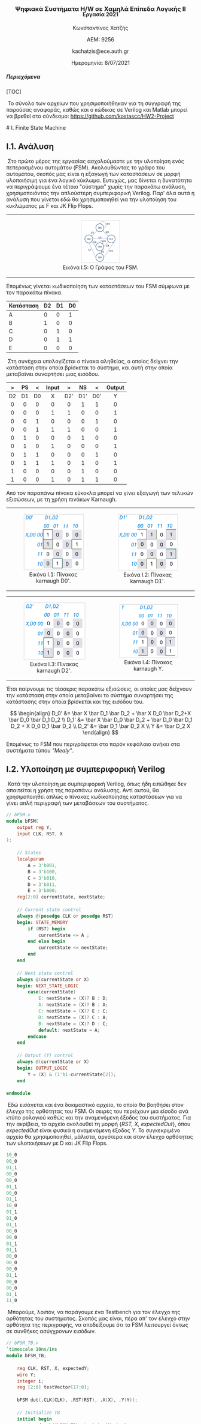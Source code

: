 <br><br><br><br>

<br>

<br>
<br>

<h3 style="text-align: center; ">Ψηφιακά Συστήματα H/W σε Χαμηλά Επίπεδα Λογικής ΙΙ</h3>
<h4 style="text-align: center; margin-top: -20px;">Εργασία 2021</h4>


<p style="text-align: center;">Κωνσταντίνος Χατζής</p>

<p style="text-align: center;">ΑΕΜ: 9256</p>

<p style="text-align: center;">kachatzis@ece.auth.gr</p>

<p style="text-align: center;">Ημερομηνία: 8/07/2021</p>

<div style="page-break-after: always; break-after: page;"></div>

<h5>Περιεχόμενα</h5>

[TOC]






​	Το σύνολο των αρχείων που χρησιμοποιήθηκαν για τη συγγραφή της παρούσας αναφοράς, καθώς και ο κώδικας σε Verilog και Matlab μπορεί να βρεθεί στο σύνδεσμο: https://github.com/kostascc/HW2-Project



<div style="page-break-after: always; break-after: page;"></div>
# I. Finite State Machine

## Ι.1. Ανάλυση

​	Στο πρώτο μέρος της εργασίας ασχολούμαστε με την υλοποίηση ενός πεπερασμένου αυτομάτου (FSM). Ακολουθώντας το γράφο του αυτομάτου, σκοπός μας είναι η εξαγωγή των καταστάσεων σε μορφή υλοποιήσιμη για ένα λογικό κύκλωμα. Ευτυχώς, μας δίνεται η δυνατότητα να περιγράψουμε ένα τέτοιο "σύστημα" χωρίς την παρακάτω ανάλυση, χρησιμοποιόντας την απλούστερη συμπεριφορική Verilog. Παρ' όλα αυτά η ανάλυση που γίνεται εδώ θα χρησιμοποιηθεί για την υλοποίηση του κυκλώματος με F και JK Flip Flops.

<table style="width:100%;">
<tr>
<td style="border: none;">
<figure style="text-align:center;">
  <img src="../Exercise_1/writing/fsm_graph.PNG" style="width:25%; border: 1px solid rgb(0 0 0 / 15%)">
  <figcaption>Εικόνα I.5: Ο Γράφος του FSM.</figcaption>
</figure>
</td>
</table>
Επομένως γίνεται κωδικοποίηση των καταστάσεων του FSM σύμφωνα με τον παρακάτω πίνακα.

| Κατάσταση | D2   | D1   | D0   |
| --------- | ---- | ---- | ---- |
| A         | 0    | 0    | 1    |
| B         | 1    | 0    | 0    |
| C         | 0    | 1    | 0    |
| D         | 0    | 1    | 1    |
| E         | 0    | 0    | 0    |

​	Στη συνέχεια υπολογίζεται ο πίνακα αληθείας, ο οποίος δείχνει την κατάσταση στην οποία βρίσκεται το σύστημα, και αυτή στην οποία μεταβαίνει συναρτήσει μιας εισόδου.

|  >   |  PS  |  <   | Input |  >   |  NS  |  <   | Output |
| :--: | :--: | :--: | :---: | :--: | :--: | :--: | :----: |
|  D2  |  D1  |  D0  |   X   | D2'  | D1'  | D0'  |   Y    |
|  0   |  0   |  0   |   0   |  0   |  1   |  1   |   0    |
|  0   |  0   |  0   |   1   |  1   |  0   |  0   |   1    |
|  0   |  0   |  1   |   0   |  0   |  0   |  1   |   0    |
|  0   |  0   |  1   |   1   |  1   |  0   |  0   |   1    |
|  0   |  1   |  0   |   0   |  0   |  1   |  0   |   0    |
|  0   |  1   |  0   |   1   |  0   |  0   |  0   |   1    |
|  0   |  1   |  1   |   0   |  0   |  0   |  1   |   0    |
|  0   |  1   |  1   |   1   |  0   |  1   |  0   |   1    |
|  1   |  0   |  0   |   0   |  0   |  1   |  0   |   0    |
|  1   |  0   |  0   |   1   |  0   |  1   |  1   |   0    |

Από τον παραπάνω πίνακα εύκοκλα μπορεί να γίνει εξαγωγή των τελιικών εξισώσεων, με τη χρήση πινάκων Karnaugh.


<table style="width:100%;">
<tr>
<td style="border: none;">
<figure style="text-align:center;">
  <img src="../Exercise_1/writing/karnaught_d0_white.PNG" style="width:200px; border: 1px solid rgb(0 0 0 / 15%)">
  <figcaption>Εικόνα I.1: Πίνακας karnaugh D0'.</figcaption>
</figure>
</td>
<td style="border: none;">
<figure style="text-align:center;">
  <img src="../Exercise_1/writing/karnaught_d1_white.PNG" style="width:200px; border: 1px solid rgb(0 0 0 / 15%)">
  <figcaption>Εικόνα I.2: Πίνακας karnaugh D1'.</figcaption>
</figure>
</td>
</table>


<table style="width:100%;">
<tr>
<td style="border: none;">
<figure style="text-align:center;">
  <img src="../Exercise_1/writing/karnaught_d2_white.PNG" style="width:200px; border: 1px solid rgb(0 0 0 / 15%)">
  <figcaption>Εικόνα I.3: Πίνακας karnaugh D2'.</figcaption>
</figure>
</td>
<td style="border: none;">
<figure style="text-align:center;">
  <img src="../Exercise_1/writing/karnaught_y_white.PNG" style="width:200px; border: 1px solid rgb(0 0 0 / 15%)">
  <figcaption>Εικόνα I.4: Πίνακας karnaugh Y.</figcaption>
</figure>
</td>
</table>
Έτσι παίρνουμε τις τέσσερις παρακάτω εξισώσεις, οι οποίες μας δείχνουν την κατάσταση στην οποία μεταβαίνει το σύστημα συναρτήσει της κατάστασης στην οποία βρίσκεται και της εισόδου του.


$$
\begin{align}
D_0' &= \bar X \bar D_1 \bar D_2 + \bar X D_0 \bar D_2+X \bar D_0 \bar D_1 D_2 \\
D_1' &= \bar X \bar D_0 \bar D_2 + \bar D_0 \bar D_1 D_2 + X D_0 D_1 \bar D_2 \\
D_2' &= \bar D_1 \bar D_2 X \\
Y &= \bar D_2 X
\end{align}
$$

Επομένως το FSM που περιγράφεται στο παρόν κεφάλαιο ανήκει στα συστήματα τύπου *"Mealy"*. 

## Ι.2. Υλοποίηση με συμπεριφορική Verilog

​	Κατά την υλοποίηση με συμπεριφορική Verilog, όπως ήδη ειπώθηκε δεν απαιτείται η χρήση της παραπάνω ανάλυσης. Αντί αυτού, θα χρησιμοποιηθεί απλώς ο πίνακας κωδικοποίησης καταστάσεων για να γίνει απλή περιγραφή των μεταβάσεων του συστήματος.

```verilog
// bFSM.v
module bFSM(
    output reg Y,
    input CLK, RST, X
);
    
    // States
    localparam
        A = 3'b001,
        B = 3'b100,
        C = 3'b010,
        D = 3'b011,
        E = 3'b000;
    reg[2:0] currentState, nextState;

    // Current state control
    always @(posedge CLK or posedge RST)
    begin: STATE_MEMORY
        if (RST) begin
            currentState <= A ;
        end else begin
            currentState <= nextState;
        end
    end

    // Next state control
    always @(currentState or X)
    begin: NEXT_STATE_LOGIC
        case(currentState)
            E: nextState = (X)? B : D;
            A: nextState = (X)? B : A;
            C: nextState = (X)? E : C;
            D: nextState = (X)? C : A;
            B: nextState = (X)? D : C;
            default: nextState = A;
        endcase
    end
    
    // Output (Y) control
    always @(currentState or X)
    begin: OUTPUT_LOGIC
        Y = (X) & (1'b1-currentState[2]);
    end

endmodule
```

​	Εδώ εισάγεται και ένα δοκιμαστικό αρχείο, το οποίο θα βοηθήσει στον έλεγχο της ορθότητας του FSM. Οι σειρές του περιέχουν μια είσοδο ανά κτύπο ρολογιού καθώς και την αναμενόμενη έξοδος του συστήματος. Για την ακρίβεια, το αρχείο ακολουθεί τη μορφή {*RST, X, expectedOut*}, όπου *expectedOut* είναι φυσικά η αναμενόμενη έξοδος *Y*. Το συγκεκριμένο αρχείο θα χρησιμοποιηθεί, μάλιστα, αργότερα και στον έλεγχο ορθότητας των υλοποιήσεων με D και JK Flip Flops.

```verilog
10_0
00_0
01_1
00_0
00_0
01_1
00_0
01_1
10_0
01_1
01_0
01_1
00_0
00_0
01_1
01_1
00_0
00_0
00_0
01_1
00_0
00_0
01_1
11_0
```
​	Μπορούμε, λοιπόν, να παράγουμε ένα Testbench για τον έλεγχο της ορθότητας του συστήματος. Σκοπός μας είναι, πέρα απ' τον έλεγχο στην ορθότητα της περιγραφής, να αποδείξουμε ότι το FSM λειτουργεί όντως σε συνθήκες ασύγχρονων εισόδων. 
```verilog
// bFSM_TB.v
`timescale 10ns/1ns
module bFSM_TB;

    reg CLK, RST, X, expectedY;
    wire Y;
    integer i;
    reg [2:0] testVector[17:0];

    bFSM dut(.CLK(CLK), .RST(RST), .X(X), .Y(Y));
    
    // Initialize TB
    initial begin
        $readmemb("bFSM_TBVector",testVector);
        CLK = 0;
        i = 0;
        RST = 1; 
        X = 0;
    end

    // Update inputs and expected output
    always@(posedge CLK) begin
        if (i <= 18) begin
            {RST,X,expectedY} = testVector[i];
        end
    end

    // Check Output
    always@(negedge CLK)
    begin
        if(i <= 18) begin
            if(expectedY !== Y) begin
                $display("Wrong input for outputs %b, %b!=%b",{RST,X},expectedY,Y);
            end
            if(i <= 18) begin
                i = i+1;
            end
        end
    end

    // After the above well-defined inputs,
    // Check the response on async. inputs.
    initial begin
        #165;   // Wait for the pre-determined vectors to end
        i = 100;// Stop assigning pre-determined values
        #3;
        RST <= 1; // async restart
        X <= 0;
        expectedY <= 0;
        #5;
        RST <= 0;
        expectedY <= 0;
        #10;
        X <= 1; // async input
        expectedY <= 1;
        #2;
        X <= 0;
        expectedY <= 0;
    end

    // Clock
    always begin
        #5 CLK <= ~CLK;
    end

endmodule
```

​	Μετά από εκτέλεση του παραπάνω Testbench, μπορούμε να λαμβάνουμε τις δυο επόμενες κυματομορφές. Στην πρώτη βλέπουμε ότι όντως το σύστημα μεταβαίνει από μια κατάσταση στην επόμενη κατά την ανερχόμενη ακμή του ρολογιού. Επισημαίνεται ότι το σήμα εισόδου *X* τίθεται κοντά στον ανερχόμενο κτύπο ρολογιού, αλλά λίγο αργότερα. Αυτό σημαίνει ότι το FSM δεν μεταβαίνει στην επόμενη κατάσταση για έναν κύκλο του ρολογιού.

<table style="width:100%;">
<tr>
<td style="border: none;">
<figure style="text-align:center;">
  <img src="../Exercise_1/writing/bFSM_1_TB.PNG" style="width:80%; border: 1px solid rgb(0 0 0 / 15%)">
  <figcaption>Εικόνα I.5: Behavioural FSM Testbench - Σύγχρονες είσοδοι.</figcaption>
</figure>
</td>
</table>
​	Στη δεύτερη προσωμοίωση παρουσιάζεται και η λειτουργία του FSM για ασύγχρονο *RESET*, καθώς και τι συμβαίνει όταν δοθεί είσοδος *X* στο κύκλωμα λίγο πριν την ανερχόμενη ακμή του ρολογιού. Εδώ, όπως είναι φυσικό, η επόμενη κατάσταση *(nextState)* του συστήματος αλλάζει, και ταυτόχρονα παρατηρείται και μια μεταβολή στην έξοδο *Y*. H έξοδος του συστήματος, λοιπόν, είναι και αυτή ασύγχρονη καθώς το κύκλωμα είναι τύπου *"Mealy"*. 
<table style="width:100%;">
<tr>
<td style="border: none;">
<figure style="text-align:center;">
  <img src="../Exercise_1/writing/bFSM_2_TB.PNG" style="width:80%; border: 1px solid rgb(0 0 0 / 15%)">
  <figcaption>Εικόνα I.6: Behavioural FSM Testbench. - Ασύγχρονες είσοδοι.</figcaption>
</figure>
</td>
</table>


##Ι.3. Υλοποίηση με D-FlipFlop

​	Συνέχεια έχει η υλοποίηση του κυκλώματος με D Flip Flops. Εδώ αναπαρηστούμε την τρέχουσα και επόμενη κατάσταση του συστήματος και την έξοδο και είσοδο των Flip Flops  αντίστοιχα. Εύκολα καταλαβαίνουμε, λοιπόν, ότι θα χρησιμοποιηθούν τρία Flip Flop, ένα για κάθε bit της κωδικοποίησης των καταστάσεων. Η είσοδος των Flip Flop αυτών θα περιέχει συνδυαστική λογική από την τρέχουσα κατάσταση (έξοδο των ίδιων Flip Flop) καθώς και την είσοδο του συστήματος *(X)*.

​	Αρχικά παρουσιάζεται η υλοποίηση του D Flip Flop με συμπεριφορική Verilog, λειτουργίας στην ανερχόμενη ακμή του ρολογιού και με *active-HIGH* σήμα RESET. Σημειώνεται ότι λόγω της φύσης του FSM, το οποίο απαιτεί επανεκίνηση σε θέση διάφορη του μηδενός *(001)*, έχει υλοποιηθεί μια παραλλαγή του D Flip Flop το οποίο περιέχει μια ασύγχρονη είσοδο *PRESET*. Η είσοδος αυτή προκαλεί ασύγχρονη μετάβαση του Flip Flop στη θέση *Q=1*, αντί για *Q=0* που προκαλείται από το *RESET*. Παρ' όλα αυτά, η λειτουργία του *RESET* έχει επιλεχθεί να επεγγράφει αυτή του *PRESET*, κάτι το οποίο φαίνεται και στην επόμενη προσωμοίωση.

```verilog
// d_ff.v
module d_ff (
    output reg Q, Qn,
    input wire D, CLK, RST, PRST
);
    assign Qn = ~Q;
    
    always @(posedge CLK or posedge RST or posedge PRST) 
    begin
        if( RST ) begin
            Q  <= 0;    // Reset
        end else if ( PRST ) begin 
            Q  <= 1;    // Preset
        end else begin
            Q  <= D;    // Set
        end
    end 

endmodule
```

​	Στη συνέχεια ακολουθεί το Testbench του Flip Flop. Εδώ για τον έλεγχο της λειτουργίας του D-FF, προκαλούνται ασύγχρονες είσοδοι (εξού και η παράλλειψη του σήματος ρολογιού στη λογική δοκιμής). Έχει εισαχθεί επίσης ένα σήμα *expectedQ*, το οποίο παρουσιάζει την αναμενόμενη έξοδο του Flip Flop. 

```verilog
// d_ff_TB.v
`timescale 10ns/1ns
module d_ff_TB;

    reg D, CLK, PRST, RST, expectedQ;
    wire Q, Qn;

    d_ff dut(.Q(Q), .Qn(Qn), .D(D), .CLK(CLK), .PRST(PRST), .RST(RST)); 

    // Initialize
    initial begin
        D = 0;
        CLK = 0;
        RST = 1;
        PRST = 0;
        expectedQ = 0;
    end
	
    // Test
    initial begin
        #4;
        RST <= 0;

        #10;
        D <= 1;
        expectedQ <= #1 1;

        #10;
        D <= 0;
        expectedQ <= #1 0;

        #4;
        PRST <= 1;
        expectedQ <= 1;

        #4;
        RST <= 1;
        expectedQ <= 0;

        #2;
        RST <= 0;
        expectedQ <= #1 1;

        #10;
        PRST <= 0;
        expectedQ <= #1 0;

        #10;
        D <= 1;
        expectedQ <= #1 1;
    end
    
    // Clock
    always begin
        #5 CLK <= ~CLK;
    end
endmodule
```

​	Μετά από εκτέλεση του παραπάνω Testbench βλέπουμε ότι το Flip Flop απαντά σωστά σε σύγχρονα και ασύγχρονα σήματα εισόδου. Παρατηρούμε επίσης ότι όντως η λειτουργία *RESET* υπερισχύει όλων των υπολοίπων εισόδων, όπως οφείλει άλλωστε να ισχύει.

<table style="width:100%;">
<tr>
<td style="border: none;">
<figure style="text-align:center;">
  <img src="../Exercise_1/writing/d_ff_TB.PNG" style="width:70%; border: 1px solid rgb(0 0 0 / 15%)">
  <figcaption>Εικόνα I.5: D-FF Testbench.</figcaption>
</figure>
</td>
</table>
​	Μετά την κατασκευή του D Flip Flop, μπορούμε να χρησιμοποιήσουμε τις εξισώσεις επόμενης κατάστασης (βλ. [Ι.1.](#Ι.1. ανάλυση)) για την κατασκευή της συνδυαστική λογικής του FSM. H συνδυαστική λογική αυτή δίνεται ως είσοδος στα τρία D-FF, όπου η είσοδος αυτή "περνά" στην έξοδο των Flip Flop στον επόμενο κτύπο ρολογιού, και η επόμενη κατάσταση γίνεται η τρέχουσα. Σημειώνεται ότι γίνεται χρήση της λειτουργίας *PRESET* των Flip Flop, εφαρμόζοντας το σήμα *RESET* στην είσοδο *RESET* στα δυο πρώτα Flip Flop, και στην είσοδο *PRESET* στο τρίτο. Αυτό γίνεται για  την αποκατάσταση του κυκλώματος στη προεπιλεγμένη κατάσταση *Α (001)* μετά από ασύγχρονο παλμό στο σήμα *RESET* του FSM.

```verilog
// dFSM.v
module dFSM (
    output reg Y,
    input wire CLK, X, RST 
);
    reg[2:0] D;
    wire[2:0] Q;

    supply0 gnd;
    
    // Three D-FFs
    d_ff dff[2:0] (
        .D(D), 
        .CLK(CLK), 
        .Q(Q),
        .RST({ {2{RST}}, gnd }),
        .PRST({ {2{gnd}}, RST })
    );

    localparam defState = 3'b001;

    initial begin
        D = defState;
    end

    // Next State Logic
    assign D[2] =   ( ~Q[1] && ~Q[2] && X );

    assign D[1] =   ( ~X && ~Q[0] && ~Q[2]           ) ||
                    (       ~Q[0] && ~Q[1] &&  Q[2]  ) ||
                    (  X &&  Q[0] &&  Q[1] && ~Q[2]  );

    assign D[0] =   ( ~X && ~Q[1] && ~Q[2] ) ||
                    ( ~X &&  Q[0] && ~Q[2] ) ||
                    (  X && ~Q[0] && ~Q[1] && Q[2] );

    // Output Logic
    assign Y = ~Q[2] && X;  

endmodule
```

​	Το Testbench που ακολουθεί είναι ίδιο με αυτό της προηγούμενης υλοποίησης FSM, μιας και οι είσοδοι/έξοδοι είναι ίδιες, όπως και η αναμενόμενη συμπεριφορά του.

```verilog
// dFSM_TB.v
`timescale 10ns/1ns
module dFSM_TB;

    reg CLK, RST, X, expectedY;
    wire Y;
    integer i;

    dFSM dut(.CLK(CLK), .RST(RST), .X(X), .Y(Y));
    reg [2:0] testVector[17:0];

    // Initialize
    initial begin
        $readmemb("bFSM_TBVector",testVector);
        CLK = 0;
        i = 0;
        RST = 1; 
        X = 0;
    end

    // Set Inputs
    always@(posedge CLK) begin
        if (i <= 18) begin
            {RST,X,expectedY} = testVector[i];
        end
    end

    // Check Output
    always@(negedge CLK)
    begin
        if(i <= 18) begin
            if(expectedY !== Y) begin
                $display("Wrong input for outputs %b, %b!=%b",{RST,X},expectedY,Y);
            end
            if(i <= 18) begin
                i = i+1;
            end
        end
    end

    // Asynchronous test
    initial begin
        #165;   // Wait for the pre-determined vectors to end
        i = 100;// Stop assigning pre-determined values

        #3;
        RST <= 1;
        X <= 0;
        expectedY <= 0;

        #5;
        RST <= 0;
        expectedY <= 0;

        #10;
        X <= 1;
        expectedY <= 1;

        #2;
        X <= 0;
        expectedY <= 0;
    end

    // Clock
    always begin
        #5 CLK <= ~CLK;
    end
endmodule
```

​	Παρακάτω παρουσιάζεται η προσωμοίωση του FSM με D Flip Flops. Φυσικά η προσομοίωση αυτή δεν διαφέρει από αυτή του FSM με συμπεριφορική Verilog.


<table style="width:100%;">
<tr>
<td style="border: none;">
<figure style="text-align:center;">
  <img src="../Exercise_1/writing/dFSM_TB.PNG" style="width:80%; border: 1px solid rgb(0 0 0 / 15%)">
  <figcaption>Εικόνα I.5: Testbench του FSM με D-FF.</figcaption>
</figure>
</td>
</table>


##Ι.4. Υλοποίηση με JK-FlipFlop

​	Τέλος, καλούμαστε να υλοποιήσουμε το παραπάνω FSM με JK Flip Flops. Αρχικά παρουσιάζεται η υλοποίηση των Flip Flop με την παραλλαγή του *PRESET* (όπως εξηγήθηκε και παραπάνω).

```verilog
// jk_ff.v
module jk_ff (
    output reg Q, Qn,
    input wire J, K, CLK, RST, PRST 
);
    assign Qn = ~Q;

    always @(posedge CLK or posedge RST or posedge PRST) begin
        if (RST) begin
            Q <= 0; // Reset
        end else if (PRST) begin
            Q <= 1; // Preset
        end else if ( J & K ) begin
            Q <= ~Q;// Switch
        end else if ( J ) begin
            Q <= 1; // Set
        end else if ( K ) begin
            Q <= 0; // Unset
        end else begin
            Q <= 0; // Default: Reset
        end
    end 
endmodule
```

​	Αντίστοιχα με το D Flip Flop του προηγούμενου κεφαλαίου, υλοποιείται και εδώ ένα Testbench για το JK Flip Flop. Εδώ ελέγχεται και πάλι η συμπεριφορά του συστήματος σε σύγχρονες και ασύγχρονες μεταβολές της εξόδου. Γι' αυτό το λόγο έχει παραλληφθεί η χρήση του ρολογιού στη λογική ελέγχου και έχουν εισαχθεί οι αναμενόμενες καταστάσεις του κυκλώματος χειροκίνητα.

```verilog
// jk_ff_TB.v
`timescale 10ns/1ns
module jk_ff_TB;

    reg expectedQ;

    reg J, K, CLK, PRST, RST;
    wire Q, Qn;

    jk_ff dut(
        .Q(Q), 
        .Qn(Qn), 
        .J(J), 
        .K(K),
        .CLK(CLK), 
        .PRST(PRST), 
        .RST(RST)
    ); 

    // Initialize
    initial begin
        J = 0;
        K = 0;
        CLK = 0;
        RST = 1;
        PRST = 0;
        expectedQ = 0;
    end

    // Test
    initial begin
        #4;
        RST = 0;
        #10;
        J <= 1;
        expectedQ <= #1 1;
        #10;
        J <= 0;
        K <= 1;
        expectedQ <= #1 0;
        #10;
        J <= 1;
        K <= 1;
        expectedQ <= #1 ~expectedQ;
        #10;
        J <= 1;
        K <= 1;
        expectedQ <= #1 ~expectedQ;
        #10;
        J <= 0;
        K <= 0;
        #10;
        RST <= 1;
        expectedQ <= 0;
        #10;
        RST <= 0;
        PRST <= 1;
        expectedQ <= 1;
        #10;
        RST <= 1;
        PRST <= 1;
        expectedQ <= 0;
        #10;
        J <= 1;
        K <= 1;
        #10;
        RST <= 0;
        PRST <= 0;
        J <= 0;
        K <= 1;
        expectedQ <= 0;
        #10;
        K <= 0;
    end

    // CLock
    always begin
        #5 CLK <= ~CLK;
    end
endmodule
```

​	Όπως φαίνεται παρακάτω, το JK Flip Flop απαντά σωστά σε μεταβολές των σημάτων *J, K, RESET, PRESET*, και η η έξοδός του ακολουθεί την αναμενόμενη. Τονίζεται και πάλι πως παρόλο που έχει εισαχθεί η παραλλαγή του *PRESET* στο σύστημα, η λειτουργία του *RESET* συνεχίζει να υπερισχύει στη κατάσταση του κυκλώματος.

<table style="width:100%;">
<tr>
<td style="border: none;">
<figure style="text-align:center;">
  <img src="../Exercise_1/writing/jk_ff_TB.PNG" style="width:80%; border: 1px solid rgb(0 0 0 / 15%)">
  <figcaption>Εικόνα I.5: JK-FF Testbench.</figcaption>
</figure>
</td>
</table>
​	Στη συνέχεια κατασκευάζουμε το FSM που περιγράφηκε προηγουμένως με JK Flip Flops. Εδώ θα υποστηριχθεί και πάλι η ασύγχρονη λειτουργία του *RESET* με τη μέθοδο που επιλέχθηκε και στο FSM (με D-FF) της προηγούμενης ενότητας. Επομένως η μετατροπή του κυκλώματος για χρήση των JK Flip Flop γίνεται εξαιρετικά απλή: Τα τρία D-FF της προηγούμενης υλοποίησης FSM αντκαθίστανται με τρία JK-FF, όπου η είσοδός τους προκύπτει ως εξής:
$$
J = D\\
K = \bar D
$$

```verilog
// jkFSM.v
module jkFSM (
    output reg Y,
    input wire CLK, X, RST 
);
    reg[2:0] D, J, K;
    wire[2:0] Q;

    supply0 gnd;
    
    // Convert D-FF to JK-FF input
    assign J =  D;
    assign K = ~D;

    jk_ff jkff[2:0] (
        .J(J),
        .K(K),
        .CLK(CLK), 
        .Q(Q),
        .RST({ {2{RST}}, gnd }),
        .PRST({ {2{gnd}}, RST })
    );

    parameter rstState = 3'b001;

    initial begin
        D = rstState;
    end

    // Next State Logic
    assign D[2] =   ( ~Q[1] && ~Q[2] && X );

    assign D[1] =   ( ~X && ~Q[0] && ~Q[2]           ) ||
                    (       ~Q[0] && ~Q[1] &&  Q[2]  ) ||
                    (  X &&  Q[0] &&  Q[1] && ~Q[2]  );

    assign D[0] =   ( ~X && ~Q[1] && ~Q[2] ) ||
                    ( ~X &&  Q[0] && ~Q[2] ) ||
                    (  X && ~Q[0] && ~Q[1] && Q[2] );

    // Output Logic
    assign Y = ~Q[2] && X; 
endmodule
```

​	Για τη δοκιμή του κυκλώματος ακολουθείται η ιδια μέθοδος δοκιμής με αυτή των προηγούμενων υλοποιήσεων FSM.

```verilog
//jkFSM_TB.v
`timescale 10ns/1ns
module jkFSM_TB;

    reg CLK, RST, X, expectedY;
    wire Y;
    integer i;

    jkFSM dut(.CLK(CLK), .RST(RST), .X(X), .Y(Y));
    reg [2:0] testVector[17:0];
	
    // Initialize
    initial begin
        $readmemb("bFSM_TBVector",testVector);
        CLK = 0;
        i = 0;
        RST = 1; 
        X = 0;
    end
	
    // Set inputs
    always@(posedge CLK) begin
        if (i <= 18) begin
            {RST,X,expectedY} = testVector[i];
        end
    end

    // Check output
    always@(negedge CLK)
    begin
        if(i <= 18) begin
            if(expectedY !== Y) begin
                $display("Wrong input for outputs %b, %b!=%b",{RST,X},expectedY,Y);
            end
            if(i <= 18) begin
                i = i+1;
            end
        end
    end

    // Async Test
    initial begin
        #165;   // Wait for the pre-determined vectors to end
        i = 100;// Stop assigning pre-determined values
        #3;
        RST <= 1;
        X <= 0;
        expectedY <= 0;
        #5;
        RST <= 0;
        expectedY <= 0;
        #10;
        X <= 1;
        expectedY <= 1;
        #2;
        X <= 0;
        expectedY <= 0;
    end
	
    // Clock
    always begin
        #5 CLK <= ~CLK;
    end
endmodule
```

​	Η προσομοίωση του FSM με JK Flip Flops δίνει επίσης τα ίδια ακριβώς αποτελέσματα με αυτά των προηγούμενων υλοποιήσεων.  


<table style="width:100%;">
<tr>
<td style="border: none;">
<figure style="text-align:center;">
  <img src="../Exercise_1/writing/jkFSM_TB.PNG" style="width:80%; border: 1px solid rgb(0 0 0 / 15%)">
  <figcaption>Εικόνα I.5: Testbench του FSM με JK-FF.</figcaption>
</figure>
</td>
</table>

<div style="page-break-after: always; break-after: page;"></div>

# II. Απαριθμητής BCD

## ΙΙ.1. Ανάλυση

​	Στο δεύτερο μέρος της εργασίας ασχολούμαστε με την κατασκευή ενός απαριθμητή τεσσάρων ψηφίων *(0000-9999)* κωδικοποίησης BCD, καθώς και με την απεικόνιση των ψηφίων αυτών σε οθόνες LED 7 τμημάτων (ως εξής *"7-Seg. LED"*). Επιλέγεται ότι θα ήταν σπάταλο να γίνει αναλυτική κατασκευή ενός FSM για τον απαριθμητή και εύρεση των εξισώσεων κατάστασής του, εφόσον υπάρχουν ήδη γνωστά κυκλώματα μετρητών. Χρησιμοποιείται, λοιπόν, το παρακάτω κύκλωμα, με τέσσερα T Flip Flops και λιγοστές πύλες AND/OR. Η έξοδος του απαριθμητή είναι σε μορφή *{ABCD}*. Επισημαίνεται ότι η είσοδος (στο παρακάτω σχήμα ως *CLOCK*) του απαριθμητή θεωρείται καθ' όλο το μήκος του κεφαλαίου *ΙΙ* ως ένας απλός active-HIGH παλμός, και όχι ένα ρολόι. Αυτό υποστηρίζεται από την απόφαση να χρησιμοποιηθεί μόνο ένα *Gated Clock* για ολόκληρο το κύκλωμα (βλ [II.5.](#ΙΙ.5. Απεικόνιση απαριθμητή τεσσάρων ψηφίων σε 7-Segment LEDs)). Οι παραπάνω αποφάσεις αναλύονται λεπτομερώς στις επόμενες ενότητες.

<table style="width:100%;">
<tr>
<td style="border: none;">
<figure style="text-align:center;">
  <img src="../Exercise_2/writing/counter_circuit.PNG" style="width:85%; border: 1px solid rgb(0 0 0 / 15%)">
  <figcaption>Εικόνα II.0: Κύκλωμα BCD απαριθμητή με T-FF.</figcaption>
</figure>
</td>
</table>


## ΙΙ.2. Απαριθμητής με T-FlipFlop

​	Για τη κατασκευή του απαριθμητή, αρχικά απαιτείται η υλοποίηση των T Flip Flops με δομική Verilog. Γι' αυτό επιλέχθηκε το κύκλωμα που παράγει ένα JK Flip Flop, από *Master-Slave* συνδεσμολογία με δυο *SR* μανδαλωτές[^fn_tff_github].  Για τη μετατροπή του JK Flip Flop σε T που απαιτείται από τη συγκεκριμένη άσκηση, δεν έχουμε παρά να βραχυκυκλώσουμε τις δυο εισόδους δεδομένων, J και K. Έχει επιλεχθεί, επίσης, ότι απο εδώ και στο εξής θα ακολουθηθεί σχεδίαση με active-HIGH σήματα εισόδου (όπως *RESET*) και τα Flip Flop θα λειτουργούν στην ανερχόμενη ακμή του ρολογιού.

[^fn_tff_github]: Το κύκλωμα αποτελεί παραλλαγή σχεδίου του [Shubham Pandey](https://github.com/spdy1895).

<table style="width:100%;">
<tr>
<td style="border: none;">
<figure style="text-align:center;">
  <img src="../Exercise_2/writing/master_slave_jk_ff.gif" style="width:60%; border: 1px solid rgb(0 0 0 / 15%)">
  <figcaption>Εικόνα II.0: JK-FF από SR μανδαλωτές σε Master-Slave συνδεσμολογία.</figcaption>
</figure>
</td>
</table>

```verilog
// t_ff.v
module t_ff ( 
    output wire Q, Qn,
    input wire RST, T, CLK 
);
wire j, k;
assign j = T;
assign k = T;

wire RSTn, CLKn;
not u_nrst (RSTn, RST);
not u_nclk (CLKn, CLK);

// Slave
nand n0(Q, e, Qn);
nand n1(Qn, f, RSTn, Q);
nand n2(e, c, RSTn, CLK);
nand n3(f, d, CLK);

// Master
nand n4(c, a, d);
nand n5(d, b, c, RSTn);
nand n6(a, j, CLKn, Qn, RSTn);
nand n7(b, k, CLKn, Q);

endmodule
```

​	Για τον έλεγχο του T Flip Flop έχει συνταχθεί το παρακάτω Testbench, όπου γίνεται χρήση ενός δοκιμαστικού αρχείου *(t_ff_TBVector)* με προεπιλεγμένες τιμές εισόδου και αναμενόμενης εξόδου. Σε κάθε ανερχόμενη ακμή του ρολογιού γίνεται έλεγχος της ορθότητας της εξόδου του Flip Flop.

```verilog
// t_ff_TB.v
`timescale 10ns/1ns
module t_ff_TB;

    reg T, CLK, INIT, tmp;
    wire Q, Qbar;
    reg expectedOut, rst;
    integer i;

    t_ff dut( 
        .Q(Q), 
        .Qn(Qbar), 
        .T(T), 
        .CLK(CLK), 
        .RST(INIT) 
    ); 
    reg [2:0] testVector[20:0];

    // Initialize
    initial begin
        $readmemb("t_ff_TBVector",testVector);
        i = 0;
        INIT = 0;
        CLK = 0;
        T = 0;
    end

    // Set Input, expected output
    always@(posedge CLK) begin
        {INIT,T,expectedOut}=testVector[i];#10;
    end

    // Check the output
    always@(posedge CLK) begin
        if(expectedOut !== Q) begin
            $display("Wrong output for inputs %b, %b!=%b",{T},expectedOut,Q);
        end
        #1 i = i + 1;
    end

    // Clock
    always begin
        #5; CLK = ~CLK;
    end
endmodule
```

​	Το αρχείο δοκιμής που ακολουθεί περιέχει τιμές σε μορφή *{RESET, T, expectedOut}*, όπου μια σειρά  χρησιμοποιείται σαν είσοδος στο Flip Flop σε κάθε ανερχόμενη ακμή του ρολογιού.

```
// t_ff_TBVector
10_0
00_0
00_0
00_0
01_0
01_1
01_0
01_1
01_0
01_1
10_0
10_0
```

​	Μετά από εκτέλεση του παραπάνω Testbench διαπιστώνεται ότι το T Flip Flop λειτουργεί ορθά. Δηλαδή η έξοδος του Flip Flop εναλλάσεται σε κάθε ανερχόμενη ακμή του ρολογιού εφόσον το σήμα εισόδου Τ είναι ενεργό, καθώς και μηδενίζεται οποτεδήποτε ενεργοποιηθεί το σήμα *RESET*.

<table style="width:100%;">
<tr>
<td style="border: none;">
<figure style="text-align:center;">
  <img src="../Exercise_2/writing/t_ff_TB.PNG" style="width:90%; border: 1px solid rgb(0 0 0 / 15%)">
  <figcaption>Εικόνα II.0: T-FF Testbench.</figcaption>
</figure>
</td>
</table>

​	Εφόσον έχει κατασκευαστεί το σύστημα του T Flip Flop, είναι απλή η διασύνδεση τεσσάρων Τ-FF με λιγοστές *AND/OR* πύλες για την κατασκευή του κυκλώματος του απαριθμητή (βλ. [ΙΙ.1.](#ΙΙ.1. Ανάλυση)). Όπως προαναφέρθηκε, έχει γίνει η επιλογή ότι ο απαριθμητής να λειτουργεί με την είσοδο ενός active-HIGH σήματος *EN*, και όχι με τη χρήση της ακμής του ρολογιού. Επισημαίνεται ότι το σήμα *EN* προέρχεται από την έξοδο ενός *Gated Clock*, το οποίο υλοποιείται αργότερα (βλ. [ΙΙ.5.](#ΙΙ.5. Απεικόνιση απαριθμητή τεσσάρων ψηφίων σε 7-Segment LEDs)). Η επιλογή αυτή γίνεται καθαρά για λόγους εξοικονόμησης χώρου, καθώς σε περίπτωση που τα T Flip Flops λάμβαναν το σήμα *CLOCK* ξεχωριστά, θα έπρεπε να υλοποιηθούν πολλαπλά *Gated Clocks* (ιδίως όταν αργότερα χρησιμοποιηθούν πολλαπλά ψηφία, επομένως και πολλαπλοί απαριθμητές). 

Επομένως ο BCD απαριθμητής ενός ψηφίου υλοποιείται ως εξής:

```verilog
// BCDcounter.v
module BCDcounter(
    output wire[3:0] ABCD, 
    output wire CARRY,
    input EN, RST
);
    supply1 vdd;
    wire A, B, C, D;
    assign {ABCD[3:0]} = {D,C,B,A};

    wire An, Bn, Cn, Dn;

    assign CARRY = Dn;

    // AND gates
    and u_a1 (n_a1, A, Dn  ),
        u_a2 (n_a2, B, A   ),
        u_a3 (n_a3, D, A   ),
        u_a4 (n_a4, C, n_a2);

    // OR gate
    or  u_o5 (n_o5, n_a3, n_a4);

    // T-FFs
    t_ff u_t[3:0] (
        .T ({vdd, n_a1, n_a2, n_o5}),
        .Q ({A , B , C , D }),
        .Qn({An, Bn, Cn, Dn}),
        .RST(RST),
        .CLK(EN)
    );
endmodule
```

​	Για τον απαριθμητή ενός ψηφίου συντάσσεται και το επόμενο Testbench, όπου δίνεται ένας παλμός αύξησης του μετρητή ανά 100ns.

```verilog
// BCDcounter_TB.v
`timescale 10ns/1ns;
module BCDcounter_TB;

    wire[3:0] ABCD;
    wire CARRY;
    reg EN, RST;
    reg[3:0] expectedOut;

    BCDcounter udp(
        .ABCD(ABCD),
        .RST(RST),
        .EN(EN),
        .CARRY(CARRY)
    );

    // Initialize
    initial begin
        EN = 0;
        RST = 1;
        #9;
        RST = 0;
        EN = 1;
        #120;
        RST = 1;
        expectedOut = 4'b0000;
    end

    // Check
    initial begin
        expectedOut = 4'b0000;
        #15; expectedOut = 4'b0001;
        #10; expectedOut = 4'b0010;
        #10; expectedOut = 4'b0011;
        #10; expectedOut = 4'b0100;
        #10; expectedOut = 4'b0101;
        #10; expectedOut = 4'b0110;
        #10; expectedOut = 4'b0111;
        #10; expectedOut = 4'b1000;
        #10; expectedOut = 4'b1001;
        #10; expectedOut = 4'b0000;
        #10; expectedOut = 4'b0001;
        #10; expectedOut = 4'b0010;
    end

    // Enable Pulse
    always begin
        #5 EN = ~EN;
    end
endmodule
```

​	Μετά από εκτέλεση του παραπάνω Testbench, παρατηρείται ότι ο απαριθμητής ενός ψηφίου λειτουργεί ορθά. Δηλαδή σε κάθε παλμό του ρολογιού το ψηφίο αυξάνεται κατά ένα, και μηδενίζει όταν υπερβεί τον δεκαδικό αριθμό 9. Εδώ φαίνεται επίσης η λειτουργία του *CARRY* που θα χρησιμοποιηθεί σε επόμενα κεφάλαια για τη σύνδεση πολλαπλών απαριθμητών. Το σήμα αυτό απενεργοποιείται δυο παλμούς πριν ο απαριθμητής φτάσει στην αλλαγή δεκάδας (θέση δεκαδικού 9). Όταν ο απαριθμητής μεταβαίνει στη κατάσταση 0 το *CARRY* ενεργοποιείται εκ' νέου. Η ενεργοποίηση αυτή χρησιμοποιείται ως παλμική είσοδος στον επόμενο απαριθμητή για την ενεργοποίησή του. 

<table style="width:100%;">
<tr>
<td style="border: none;">
<figure style="text-align:center;">
  <img src="../Exercise_2/writing/BCDcounter_TB.PNG" style="width:90%; border: 1px solid rgb(0 0 0 / 15%)">
  <figcaption>Εικόνα II.0: Testbench απαριθμητή τεσσάρρων bit.</figcaption>
</figure>
</td>
</table>



##ΙΙ.3. Κωδικοποίηση 7-Segment

​		Για την απεικόνιση ενός BCD ψηφίου σε δεκαδική μορφή χρησιμοποιούνται τα 7-Seg. LEDs. Ένα τέτοιο LED έχει τη μορφή του παρακάτω σχήματος.

<table style="width:100%;">
<tr>
<td style="border: none;">
<figure style="text-align:center;">
  <img src="../Exercise_2/writing/7SegLED.PNG" style="width:11%; border: 1px solid rgb(0 0 0 / 15%)">
  <figcaption>Εικόνα II.0: 7-Segment LED.</figcaption>
</figure>
</td>
</table>
​	Ένα 7-Seg. ψηφίο αποτελείται από επτά εισόδους *(a, b, ... , f, g)* οι οποίες ενεργοποιούν κάθε ένα από τα επτά τμήματα του ψηφίου αντίστοιχα. Οι είσοδοι αυτές είναι είτε active-HIGH, είτε active-LOW ανάλογα με τον τύπο του ψηφίου. Επομένως έχει υιοθετηθεί η εξής συνθήκη για τον τύπο του LED:
$$
\begin{align}
\text{Common Cathode} &\rightarrow \text{LED_type_ctl = 0} \\
\text{Common Anode} &\rightarrow \text{LED_type_ctl = 1} \\
\end{align}
$$
​	Δημιουργώντας τον παρακάτω πίνακα αληθείας όπου αντιστοιχίζεται το κάθε BCD ψηφίο σε μια 7-Seg. απεικόνιση (για LED κοινής καθόδου), εύκολα προκύπτουν οι 7 εξισώσεις μετατροπής BCD σήματος.  


<table style="width:100%;">
<tr>
<td style="border: none;">
<figure style="text-align:center;">
  <img src="../Exercise_2/writing/BCDto7Seg_Truth_Table.PNG" style="width:50%; border: 1px solid rgb(0 0 0 / 15%)">
  <figcaption>Εικόνα II.0: Πίνακας αληθείας 7-Segment κωδικοποίησης.</figcaption>
</figure>
</td>
</table>
$$
\begin{align}
a &= A+C+BD+\bar B \bar D \\
b &= \bar B + \bar C \bar D + CD \\
c &= B + \bar C + D \\
d &= \bar B \bar D + C \bar D + B \bar C D + \bar B C + A \\
e &= \bar B \bar D + C \bar D \\ 
f &= A + \bar C \bar D + B \bar C + B \bar D \\
g &= A + B \bar C + \bar B C + C \bar D\\
\end{align}
$$

​	Οι εξισώσεις, λοιπόν, αυτές αποτελούν και τον μετατροπέα λέξης από BCD σε 7-Seg LED. Τέλος, προστίθενται ένας τρισταθής Buffer και ένας τρισταθής Inverter, οι οποίοι λειτουργούν εκ' περιτροπής και ελέγχουν τον τύπο LED στην έξοδο.

```verilog
// BCDto7Seg.v
module BCDto7Seg (
    output wire[6:0] LED,   // 7 Seg.
    input wire[3:0] ABCD,   // BCD
    input LED_type_ctl      // LED type
);

    wire A,B,C,D,a,b,c,d,e,f,g;

    assign {A,B,C,D}  = {ABCD[3:0]}     ;
    assign {LED[6:0]} = {a,b,c,d,e,f,g} ;

    // Inverters
    not u_An (_A, A),
        u_Bn (_B, B),
        u_Cn (_C, C),
        u_Dn (_D, D);

    // AND gates
    and u_BnDn (BnDn, _B, _D),
        u_BD   (BD,    B,  D),
        u_BDn  (BDn,   B, _D),
        u_CnDn (CnDn, _C, _D),
        u_CD   (CD,    C,  D),
        u_CDn  (CDn,   C, _D),
        u_BCn  (BCn,   B, _C),
        u_BnC  (BnC,  _B,  C),
        u_BCnD (BCnD,  B, _C,  D);
    
    // OR gates
    or  // a
        u_a1    (n_a1,    A,    C,   BD),
        u_a0    (na,   n_a1, BnDn      ),
        // b
        u_b0    (nb,     _B, CnDn,   CD),
        // c
        u_c0    (nc,      B,   _C,    D),
        // d
        u_d1    (n_d1, BnDn,  CDn, BCnD),
        u_d0    (nd,   n_d1,  BnC,    A),
        // e
        u_e0    (ne,   BnDn,  CDn      ),
        // f
        u_f1    (n_f1,    A, CnDn,  BCn),
        u_f0    (nf,   n_f1,  BDn      ),
        // g
        u_g1    (n_g1,    A,  BCn,  BnC),
        u_g0    (ng,   n_g1,  CDn      );

    // Tristate Buffers
    // (controlling the LED output type)
    bufif0  u_bf[6:0] ({a,b,c,d,e,f,g}, {na,nb,nc,nd,ne,nf,ng}, LED_type_ctl);
    notif1  u_nf[6:0] ({a,b,c,d,e,f,g}, {na,nb,nc,nd,ne,nf,ng}, LED_type_ctl);
endmodule
```

​	Για τον έλεγχο του μετατροπέα χρησιμοποιείται το παρακάτω Testbench, όπου εισάγονται διαδοχικές τιμές τεσσάρων biτ στον μετατροπέα, και ελέγχεται ότι η είσοδος συνάδει με την παραπάνω 7-Seg. κωδικοποίηση.

```verilog
// BCDto7Seg_TB.v
`timescale 10ns/1ns;
module BCDto7Seg_TB;

    wire[6:0] LED;
    reg[3:0] ABCD;
    reg LED_type_ctl;
    reg[6:0] expectedLED;

    BCDto7Seg dut(.LED(LED),.ABCD(ABCD),.LED_type_ctl(LED_type_ctl));

    // Test
    initial begin
        LED_type_ctl = 1'b0;  // Common Cathode
            ABCD = 4'b_0000;//0
            expectedLED = 7'b_1111110;
        #1;	ABCD = 4'b_0001;//1
        	expectedLED = 7'b_0110000;
        #1;	ABCD = 4'b_0010;//2
        	expectedLED = 7'b_1101101;
        #1;	ABCD = 4'b_0011;//3
        	expectedLED = 7'b_1111001;
        #1;	ABCD = 4'b_0100;//4
        	expectedLED = 7'b_0110011;
        #1;	ABCD = 4'b_0101;//5
        	expectedLED = 7'b_1011011;
        #1;	ABCD = 4'b_0110;//6
        	expectedLED = 7'b_1011111;
        #1;	ABCD = 4'b_0111;//7
        	expectedLED = 7'b_1110000;
        #1;	ABCD = 4'b_1000;//8
        	expectedLED = 7'b_11111111;
        #1;	ABCD = 4'b_1001;//9
        	expectedLED = 7'b_11111011;
        
        LED_type_ctl = 1'b1;  // Common Anode
            ABCD = 4'b_0000;//0
            expectedLED = ~(7'b_1111110);
        #1;	ABCD = 4'b_0001;//1
        	expectedLED = ~(7'b_0110000);
        #1;	ABCD = 4'b_0010;//2
            expectedLED = ~(7'b_1101101);
        #1;	ABCD = 4'b_0011;//3
        	expectedLED = ~(7'b_1111001);
        #1;	ABCD = 4'b_0100;//4
        	expectedLED = ~(7'b_0110011);
        #1;	ABCD = 4'b_0101;//5
        	expectedLED = ~(7'b_1011011);
        #1;	ABCD = 4'b_0110;//6
        	expectedLED = ~(7'b_1011111);
        #1;	ABCD = 4'b_0111;//7
        	expectedLED = ~(7'b_1110000);
        #1;	ABCD = 4'b_1000;//8
            expectedLED = ~(7'b_11111111);
        #1;	ABCD = 4'b_1001;//9
        	expectedLED = ~(7'b_11111011);
    end
endmodule
```

​	Μετά από εκτέλεση της προσομοίωσης για το Testbench του μετατροπέα, βλέπουμε ότι έχει οριστεί ένα σωστά ένα σύστημα απεικόνισης BCD ψηφίου σε 7-Seg. LED. Μάλιστα η ορθότητά του συστήματος ισχύει σε LED κοινής καθόδου και ανόδου, όπως φαίνεται από τις επόμενες δυο εικόνες.


<table style="width:100%;">
<tr>
<td style="border: none;">
<figure style="text-align:center;">
  <img src="../Exercise_2/writing/BCDto7Seg_1_TB.PNG" style="width:100%; border: 1px solid rgb(0 0 0 / 15%)">
  <figcaption>Εικόνα II.0: Testbench κωδικοποιητή BCD σε 7-Segment LED κοινής καθόδου.</figcaption>
</figure>
</td>
</table>

<table style="width:100%;">
<tr>
<td style="border: none;">
<figure style="text-align:center;">
  <img src="../Exercise_2/writing/BCDto7Seg_2_TB.PNG" style="width:100%; border: 1px solid rgb(0 0 0 / 15%)">
  <figcaption>Εικόνα II.0: Testbench κωδικοποιητή BCD σε 7-Segment LED κοινής ανόδου.</figcaption>
</figure>
</td>
</table>


## ΙΙ.4. Απαριθμητής τεσσάρων ψηφίων

​	Εφόσον έχει κατασκευαστεί ο απαριθμητής ενός ψηφίου, τώρα απαιτείται ο συνδυασμός περισσότερων απαριθμητών για την παραγωγή αριθμών από 0000 εώς 9999. Αυτό θα συμβεί με τη χρήση του παλμού *CARRY* στην έξοδο κάθε απαριθμητή (βλ. [ΙΙ.2.](#ΙΙ.2. Απαριθμητής με T-FlipFlop)).

​	Το σύστημα τεσσάρων ψηφίων θα παρέχει μια έξοδο για κάθε ένα από τα ψηφία LED σε μορφή BCD (δηλαδή πριν τη μετατροπή τους για χρήση σε 7-Seg. LED) και με σειρά από MSB σε LSB *{ABCD[1], ABCD[2], ... ABCD[4]}*. Ο απαριθμητής περιέχει και τις εισόδους που συναντώνται στους απλούς απαριθμητές, δηλαδή του ασύγχρονου *RESET* και του *ΕΝ* (παλμός ενεργοποίησης όπως προκύπτει από *Gated Clock*). 

```verilog
// d4BCDcounter.v
module d4BCDcounter(
    output wire[3:0] ABCD1, ABCD2, ABCD3, ABCD4,
    input EN, RST
);
    wire[3:0] CARRY;

    BCDcounter u_bcd[3:0] (
        .ABCD  ({ ABCD1,ABCD2,ABCD3,ABCD4 }),
        .CARRY ({ CARRY[3:0]     }),
        .EN    ({ CARRY[2:0], EN }),
        .RST   ( RST )
    );
endmodule
```

​	Ο έλεγχος του τετραψήφιου απαριθμητή γίνεται με τη χρήση του επόμενου Testbench, όπου τίθεται στην είσοδο ένας παλμός ενεργοποίησης και ταυτοχρόνως αυξάνεται το σήμα ελέγχου κατά ένα. Σε κάθε παλμό ελέγχεται ότι η έξοδος του απαριθμητή συμφωνεί με το σήμα ελέγχου.

```verilog
// d4BCDcounter_TB.v
`timescale 10ns/1ns
module d4BCDcounter_TB;

    reg EN, RST;
    wire[3:0] ABCD[3:0];
    integer iout, i1, i2, i3, i4;
    integer expectediOut;
    
    d4BCDcounter dut(
        .ABCD4( ABCD[0] ),
        .ABCD3( ABCD[1] ),
        .ABCD2( ABCD[2] ),
        .ABCD1( ABCD[3] ),
        .EN(EN),
        .RST(RST)
    );

    // binary to decimal cenversion
    assign i1 = {ABCD[0][3:0]};
    assign i2 = {ABCD[1][3:0]};
    assign i3 = {ABCD[2][3:0]};
    assign i4 = {ABCD[3][3:0]};
    assign iout = i1 + 10*i2 + 100*i3 + 1000*i4;

    // Initialize
    initial begin
        	expectediOut = 0;
        	iout = 0;
        	RST = 1'b1;
        	EN  = 1'b0;
        #1;	RST = 1'b0;
    end

    // Check output
    always begin
        #4;
        while(1'b1) begin
            #1;
            if (expectediOut != iout) begin
                $display("Wrong output at %d",expectediOut);
            end
            #1 EN = ~EN;
            if (EN==1'b1) begin
                expectediOut = expectediOut+1;
            end
            if(expectediOut > 9999) begin
                expectediOut = 0;
            end
        end
    end
endmodule
```

​	Εύκολα φαίνεται ότι ο απαριθμητής είναι σύμφωνος με τη σειρά τον αριθμών 0000-9999, καθώς και ορθά μηδενίζει όταν υπερβεί το μέγιστο όριό του. 

<table style="width:100%;">
<tr>
<td style="border: none;">
<figure style="text-align:center;">
  <img src="../Exercise_2/writing/d4BCDcounter_1_TB.PNG" style="width:90%; border: 1px solid rgb(0 0 0 / 15%)">
  <figcaption>Εικόνα II.0: Testbench απαριθμητή τεσσάρων ψηφίων - Έναρξη κυκλώματος.</figcaption>
</figure>
</td>
</table>

<table style="width:100%;">
<tr>
<td style="border: none;">
<figure style="text-align:center;">
  <img src="../Exercise_2/writing/d4BCDcounter_2_TB.PNG" style="width:90%; border: 1px solid rgb(0 0 0 / 15%)">
  <figcaption>Εικόνα II.0: Testbench απαριθμητή τεσσάρων ψηφίων - Αλλαγή δεκάδας.</figcaption>
</figure>
</td>
</table>


## ΙΙ.5. Απεικόνιση απαριθμητή τεσσάρων ψηφίων σε 7-Segment LEDs

​	Τέλος, καλούμαστε να συνδυάσουμε έναν απαριθμητή τεσσάρων ψηφίων με αντίστοιχο πλήθος 7-Seg. ψηφίων LED κοινής ανόδου ή καθόδου. Όπως προαναφέρθηκε, έχει γίνει η επιλογή ότι το ολικό κύκλωμα πρέπει να περιέχει μόνο έναν ελεγκτή ενεργοποίησης (*ΕΝ*) του απαριθμητή για εξοικονόμηση χώρου. Επομένως γίνεται χρήση ενός μόνο 

<table style="width:100%;">
<tr>
<td style="border: none;">
<figure style="text-align:center;">
  <img src="../Exercise_2/writing/gated_CLK.PNG" style="width:30%; border: 1px solid rgb(0 0 0 / 15%)">
  <figcaption>Εικόνα II.0: Κύκλωμα Gated Clock.</figcaption>
</figure>
</td>
</table>





<table style="width:100%;">
<tr>
<td style="border: none;">
<figure style="text-align:center;">
  <img src="../Exercise_2/writing/d_ff_TB.PNG" style="width:90%; border: 1px solid rgb(0 0 0 / 15%)">
  <figcaption>Εικόνα II.0: D-FF Testbench.</figcaption>
</figure>
</td>
</table>







<table style="width:100%;">
<tr>
<td style="border: none;">
<figure style="text-align:center;">
  <img src="../Exercise_2/writing/d4BCDcounter7Seg_1_TB.PNG" style="width:95%; border: 1px solid rgb(0 0 0 / 15%)">
  <figcaption>Εικόνα II.0: Testbench απεικόνισης απαριθμητή τεσσάρων ψηφίων σε 7-Segment LED κοινής καθόδου.</figcaption>
</figure>
</td>
</table>





<table style="width:100%;">
<tr>
<td style="border: none;">
<figure style="text-align:center;">
  <img src="../Exercise_2/writing/d4BCDcounter7Seg_2_TB.PNG" style="width:95%; border: 1px solid rgb(0 0 0 / 15%)">
  <figcaption>Εικόνα II.0: Testbench απεικόνισης απαριθμητή τεσσάρων ψηφίων σε 7-Segment LED κοινής ανόδου.</figcaption>
</figure>
</td>
</table>





<table style="width:100%;">
<tr>
<td style="border: none;">
<figure style="text-align:center;">
  <img src="../Exercise_2/writing/d4BCDcounter7Seg_TB__Decade.PNG" style="width:95%; border: 1px solid rgb(0 0 0 / 15%)">
  <figcaption>Εικόνα II.0: Testbench απεικόνισης απαριθμητή τεσσάρων ψηφίων σε 7-Segment LED κοινής καθόδου - Αλλαγή δεκάδας.</figcaption>
</figure>
</td>
</table>









<div style="page-break-after: always; break-after: page;"></div>

# III. Απο/κωδικοποίηση Hamming



## 1. Ανάλυση



<table style="width:100%;">
<tr>
<td style="border: none;">
<figure style="text-align:center;">
  <img src="../Exercise_3/writing/hamming_error_correction.PNG" style="width:60%; border: 1px solid rgb(0 0 0 / 15%)">
  <figcaption>Εικόνα II.0: Πίνακας κωδικοποίησης Hamming (12,5) - Θέσεις των Parity Bits.</figcaption>
</figure>
</td>
</table>


$$
\begin{align}
P_1 &= D_1 \oplus D_3 \oplus D_5 \oplus D_7 \oplus D_9 \oplus D_{11} \oplus D_{13} \oplus D_{15} \oplus D_{17} \\
P_2 &= D_2 \oplus D_3 \oplus D_6 \oplus D_7 \oplus D_{10}  \oplus D_{11}  \oplus D_{14} \oplus D_{15} \\
P_3 &= D_4 \oplus D_5 \oplus D_6 \oplus D_7  \oplus D_{12} \oplus D_{13} \oplus D_{14} \oplus D_{15} \\
P_4 &= D_8 \oplus D_9 \oplus D_{10} \oplus D_{11} \oplus D_{12} \oplus D_{13} \oplus D_{14} \oplus D_{15} \\
P_5 &= D_{16} \oplus D_{17}
\end{align}
$$

$$
\left[ P_5 P_4 P_3 P_2 P_1\right]
$$




## 2. Κωδικοποιητής



<table style="width:100%;">
<tr>
<td style="border: none;">
<figure style="text-align:center;">
  <img src="../Exercise_3/writing/hamEncoder125_1_TB.PNG" style="width:95%; border: 1px solid rgb(0 0 0 / 15%)">
  <figcaption>Εικόνα II.0: Testbench κωδικοποιητή - Δυαδική απεικόνιση.</figcaption>
</figure>
</td>
</table>





<table style="width:100%;">
<tr>
<td style="border: none;">
<figure style="text-align:center;">
  <img src="../Exercise_3/writing/hamEncoder125_2_TB.PNG" style="width:95%; border: 1px solid rgb(0 0 0 / 15%)">
  <figcaption>Εικόνα II.0: Testbench κωδικοποιητή - Δεκαδική απεικόνιση (Α' μέρος).</figcaption>
</figure>
</td>
</table>





<table style="width:100%;">
<tr>
<td style="border: none;">
<figure style="text-align:center;">
  <img src="../Exercise_3/writing/hamEncoder125_3_TB.PNG" style="width:95%; border: 1px solid rgb(0 0 0 / 15%)">
  <figcaption>Εικόνα II.0: Testbench κωδικοποιητή - Δεκαδική απεικόνιση (Β' μέρος).</figcaption>
</figure>
</td>
</table>





## 3. Αποκωδικοποιητής



<table style="width:100%;">
<tr>
<td style="border: none;">
<figure style="text-align:center;">
  <img src="../Exercise_3/writing/hamDecoder125_1_TB.PNG" style="width:90%; border: 1px solid rgb(0 0 0 / 15%)">
  <figcaption>Εικόνα II.0: Testbench αποκωδικοποιητή (Α' μέρος).</figcaption>
</figure>
</td>
</table>



<table style="width:100%;">
<tr>
<td style="border: none;">
<figure style="text-align:center;">
  <img src="../Exercise_3/writing/hamDecoder125_2_TB.PNG" style="width:90%; border: 1px solid rgb(0 0 0 / 15%)">
  <figcaption>Εικόνα II.0: Testbench αποκωδικοποιητή (Β' μέρος).</figcaption>
</figure>
</td>
</table>







##4. Απο/κωδικοποίηση σε κανάλι θορύβου







<table style="width:100%;">
<tr>
<td style="border: none;">
<figure style="text-align:center;">
  <img src="../Exercise_3/writing/test_HD_codec_1_TB.PNG" style="width:90%; border: 1px solid rgb(0 0 0 / 15%)">
  <figcaption>Εικόνα II.0: Testbench Απο/κωδικοποίησης σε κανάλι θορύβου - Δυαδική απεικόνιση.</figcaption>
</figure>
</td>
</table>





<table style="width:100%;">
<tr>
<td style="border: none;">
<figure style="text-align:center;">
  <img src="../Exercise_3/writing/test_HD_codec_2_TB.PNG" style="width:90%; border: 1px solid rgb(0 0 0 / 15%)">
  <figcaption>Εικόνα II.0: Testbench Απο/κωδικοποίησης σε κανάλι θορύβου - Δεκαδική απεικόνιση.</figcaption>
</figure>
</td>
</table>







<div style="page-break-after: always; break-after: page;"></div>

# IV. Παράρτημα



## Βιβλιογραφία

ECE/Comp Sci 352 Digital Systems Fundamentals, Charles R. Kime, University of Wisconsin - Madison, 2001 Prentice Hall



##Σημειώσεις
